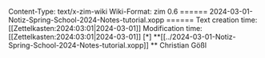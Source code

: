 Content-Type: text/x-zim-wiki
Wiki-Format: zim 0.6
====== 2024-03-01-Notiz-Spring-School-2024-Notes-tutorial.xopp ======
Text creation time: [[Zettelkasten:2024:03:01|2024-03-01]] Modification time: [[Zettelkasten:2024:03:01|2024-03-01]]
[*] **[[../2024-03-01-Notiz-Spring-School-2024-Notes-tutorial.xopp]] **
Christian Gößl
